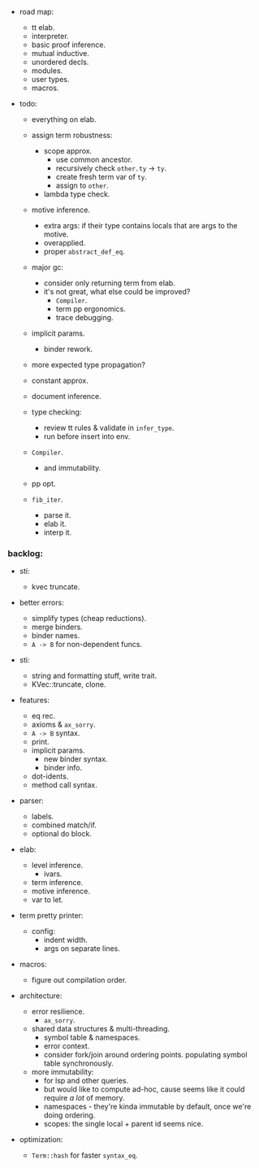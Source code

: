 
- road map:
    - tt elab.
    - interpreter.
    - basic proof inference.
    - mutual inductive.
    - unordered decls.
    - modules.
    - user types.
    - macros.


- todo:
    - everything on elab.

    - assign term robustness:
        - scope approx.
            - use common ancestor.
            - recursively check `other.ty` -> `ty`.
            - create fresh term var of `ty`.
            - assign to `other`.
        - lambda type check.

    - motive inference.
        - extra args: if their type contains locals that are args to the motive.
        - overapplied.
        - proper `abstract_def_eq`.

    - major gc:
        - consider only returning term from elab.
        - it's not great, what else could be improved?
            - `Compiler`.
            - term pp ergonomics.
            - trace debugging.

    - implicit params.
        - binder rework.

    - more expected type propagation?

    - constant approx.

    - document inference.

    - type checking:
        - review tt rules & validate in `infer_type`.
        - run before insert into env.

    - `Compiler`.
        - and immutability.

    - pp opt.

    - `fib_iter`.
        - parse it.
        - elab it.
        - interp it.



### backlog:

- sti:
    - kvec truncate.

- better errors:
    - simplify types (cheap reductions).
    - merge binders.
    - binder names.
    - `A -> B` for non-dependent funcs.

- sti:
    - string and formatting stuff, write trait.
    - KVec::truncate, clone.

- features:
    - eq rec.
    - axioms & `ax_sorry`.
    - `A -> B` syntax.
    - print.
    - implicit params.
        - new binder syntax.
        - binder info.
    - dot-idents.
    - method call syntax.

- parser:
    - labels.
    - combined match/if.
    - optional do block.

- elab:
    - level inference.
        - ivars.
    - term inference.
    - motive inference.
    - var to let.

- term pretty printer:
    - config:
        - indent width.
        - args on separate lines.

- macros:
    - figure out compilation order.

- architecture:
    - error resilience.
        - `ax_sorry`.
    - shared data structures & multi-threading.
        - symbol table & namespaces.
        - error context.
        - consider fork/join around ordering points.
          populating symbol table synchronously.
    - more immutability:
        - for lsp and other queries.
        - but would like to compute ad-hoc, cause seems
          like it could require *a lot* of memory.
        - namespaces - they're kinda immutable by default,
          once we're doing ordering.
        - scopes: the single local + parent id seems nice.

- optimization:
    - `Term::hash` for faster `syntax_eq`.

